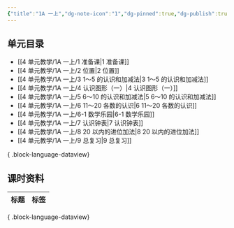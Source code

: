 ```yaml
---
{"title":"1A 一上","dg-note-icon":"1","dg-pinned":true,"dg-publish":true,"permalink":"/4 单元教学/1A 一上/","pinned":true,"dgPassFrontmatter":true,"noteIcon":"1"}
---
```



## 单元目录

- [[4 单元教学/1A 一上/1 准备课\|1 准备课]]
- [[4 单元教学/1A 一上/2 位置\|2 位置]]
- [[4 单元教学/1A 一上/3 1～5 的认识和加减法\|3 1～5 的认识和加减法]]
- [[4 单元教学/1A 一上/4 认识图形（一）\|4 认识图形（一）]]
- [[4 单元教学/1A 一上/5 6～10 的认识和加减法\|5 6～10 的认识和加减法]]
- [[4 单元教学/1A 一上/6 11～20 各数的认识\|6 11～20 各数的认识]]
- [[4 单元教学/1A 一上/6-1 数学乐园\|6-1 数学乐园]]
- [[4 单元教学/1A 一上/7 认识钟表\|7 认识钟表]]
- [[4 单元教学/1A 一上/8 20 以内的进位加法\|8 20 以内的进位加法]]
- [[4 单元教学/1A 一上/9 总复习\|9 总复习]]

{ .block-language-dataview}

## 课时资料

| 标题 | 标签 |
| -- | -- |

{ .block-language-dataview}